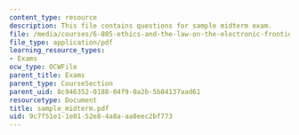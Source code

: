```yaml
---
content_type: resource
description: This file contains questions for sample midterm exam.
file: /media/courses/6-805-ethics-and-the-law-on-the-electronic-frontier-fall-2005/9c7f51e11e0152e84a8aaa8eec2bf773_sample_midterm.pdf
file_type: application/pdf
learning_resource_types:
- Exams
ocw_type: OCWFile
parent_title: Exams
parent_type: CourseSection
parent_uid: 8c946352-0188-04f9-0a2b-5b84137aad61
resourcetype: Document
title: sample_midterm.pdf
uid: 9c7f51e1-1e01-52e8-4a8a-aa8eec2bf773
---
```

